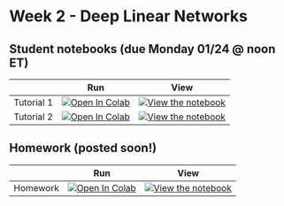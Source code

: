 # Week 2 - Deep Linear Networks

## Student notebooks (due Monday 01/24 @ noon ET)

|   | Run | View |
| - | --- | ---- |
| Tutorial 1 | [![Open In Colab](https://colab.research.google.com/assets/colab-badge.svg)](https://colab.research.google.com/github/CIS-522/course-content/blob/main/W02_DLN/students/CIS_522_W2D1_Tutorial_–_Student_Version.ipynb) | [![View the notebook](https://img.shields.io/badge/render-nbviewer-orange.svg)](https://nbviewer.jupyter.org/github/CIS-522/course-content/blob/main/W02_DLN/students/CIS_522_W2D1_Tutorial_–_Student_Version.ipynb?flush_cache=true) |
| Tutorial 2 | [![Open In Colab](https://colab.research.google.com/assets/colab-badge.svg)](https://colab.research.google.com/github/CIS-522/course-content/blob/main/W02_DLN/students/CIS_522_W2D2_Tutorial_–_Student_Version.ipynb) | [![View the notebook](https://img.shields.io/badge/render-nbviewer-orange.svg)](https://nbviewer.jupyter.org/github/CIS-522/course-content/blob/main/W02_DLN/students/CIS_522_W2D2_Tutorial_–_Student_Version.ipynb?flush_cache=true) |


## Homework (posted soon!)
|   | Run | View |
| - | --- | ---- |
| Homework | [![Open In Colab](https://colab.research.google.com/assets/colab-badge.svg)](https://colab.research.google.com/github/CIS-522/course-content/blob/main/W02_DLN/students/CIS_522_W2_Homework.ipynb) | [![View the notebook](https://img.shields.io/badge/render-nbviewer-orange.svg)](https://nbviewer.jupyter.org/github/CIS-522/course-content/blob/main/W02_DLN/students/CIS_522_W2_Homework.ipynb?flush_cache=true) |



